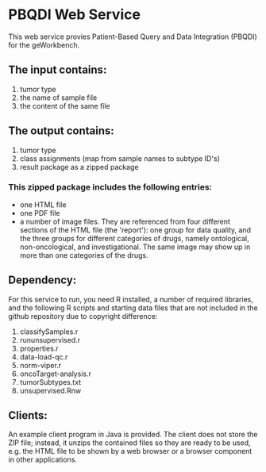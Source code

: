 # PBQDI Web Service

This web service provies Patient-Based Query and Data Integration (PBQDI) for the geWorkbench.

## The input contains:
1. tumor type
1. the name of sample file
1. the content of the same file

## The output contains:
1. tumor type
1. class assignments (map from sample names to subtype ID's)
1. result package as a zipped package

### This zipped package includes the following entries:

  * one HTML file
  * one PDF file
  * a number of image files. They are referenced from four different sections of the HTML file (the 'report'):
  one group for data quality, and the three groups for different categories of drugs, namely ontological, non-oncological, and investigational.
  The same image may show up in more than one categories of the drugs.

## Dependency:

For this service to run, you need R installed, a number of required libraries, and the following R scripts and starting data files that are not included in the github repository
due to copyright difference:
1. classifySamples.r
1. rununsupervised.r
1. properties.r
1. data-load-qc.r
1. norm-viper.r
1. oncoTarget-analysis.r
1. tumorSubtypes.txt
1. unsupervised.Rnw

## Clients:

An example client program in Java is provided. The client does not store the ZIP file; instead, it unzips the contained files 
so they are ready to be used, e.g. the HTML file to be shown by a web browser or a browser component in other applications.
